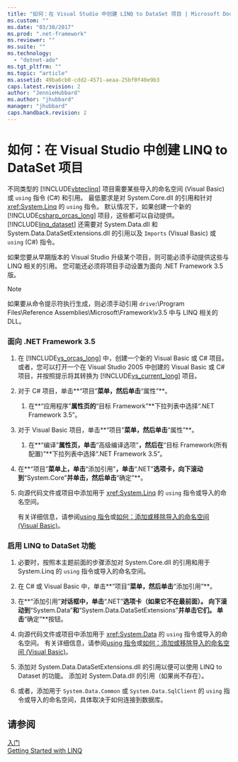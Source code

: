 ```yaml
---
title: "如何：在 Visual Studio 中创建 LINQ to DataSet 项目 | Microsoft Docs"
ms.custom: ""
ms.date: "03/30/2017"
ms.prod: ".net-framework"
ms.reviewer: ""
ms.suite: ""
ms.technology: 
  - "dotnet-ado"
ms.tgt_pltfrm: ""
ms.topic: "article"
ms.assetid: 49ba6cb0-cdd2-4571-aeaa-25bf0f40e9b3
caps.latest.revision: 2
author: "JennieHubbard"
ms.author: "jhubbard"
manager: "jhubbard"
caps.handback.revision: 2
---
```

# 如何：在 Visual Studio 中创建 LINQ to DataSet 项目
不同类型的 [!INCLUDE[vbteclinq](../../../../includes/vbteclinq-md.md)] 项目需要某些导入的命名空间 \(Visual Basic\) 或 `using` 指令 \(C\#\) 和引用。  最低要求是对 System.Core.dll 的引用和针对 <xref:System.Linq> 的 `using` 指令。  默认情况下，如果创建一个新的 [!INCLUDE[csharp_orcas_long](../../../../includes/csharp-orcas-long-md.md)] 项目，这些都可以自动提供。  [!INCLUDE[linq_dataset](../../../../includes/linq-dataset-md.md)] 还需要对 System.Data.dll 和 System.Data.DataSetExtensions.dll 的引用以及 `Imports` \(Visual Basic\) 或 `using` \(C\#\) 指令。  
  
 如果您要从早期版本的 Visual Studio 升级某个项目，则可能必须手动提供这些与 LINQ 相关的引用。  您可能还必须将项目手动设置为面向 .NET Framework 3.5 版。  
  
> [!NOTE]
>  如果要从命令提示符执行生成，则必须手动引用 `drive`**:**\\Program Files\\Reference Assemblies\\Microsoft\\Framework\\v3.5 中与 LINQ 相关的 DLL。  
  
### 面向 .NET Framework 3.5  
  
1.  在 [!INCLUDE[vs_orcas_long](../../../../includes/vs-orcas-long-md.md)] 中，创建一个新的 Visual Basic 或 C\# 项目。或者，您可以打开一个在 Visual Studio 2005 中创建的 Visual Basic 或 C\# 项目，并按照提示将其转换为 [!INCLUDE[vs_current_long](../../../../includes/vs-current-long-md.md)] 项目。  
  
2.  对于 C\# 项目，单击**“项目”**菜单，然后单击**“属性”**。  
  
    1.  在**“应用程序”**属性页的**“目标 Framework”**下拉列表中选择“.NET Framework 3.5”。  
  
3.  对于 Visual Basic 项目，单击**“项目”**菜单，然后单击**“属性”**。  
  
    1.  在**“编译”**属性页，单击**“高级编译选项”**，然后在**“目标 Framework\(所有配置\)”**下拉列表中选择“.NET Framework 3.5”。  
  
4.  在**“项目”**菜单上，单击**“添加引用”**，单击**“.NET”**选项卡，向下滚动到**“System.Core”**并单击，然后单击**“确定”**。  
  
5.  向源代码文件或项目中添加用于 <xref:System.Linq> 的 `using` 指令或导入的命名空间。  
  
     有关详细信息，请参阅[using 指令](../Topic/using%20Directive%20\(C%23%20Reference\).md)或[如何：添加或移除导入的命名空间 \(Visual Basic\)](../Topic/How%20to:%20Add%20or%20Remove%20Imported%20Namespaces%20\(Visual%20Basic\).md)。  
  
### 启用 LINQ to DataSet 功能  
  
1.  必要时，按照本主题前面的步骤添加对 System.Core.dll 的引用和用于 System.Linq 的 `using` 指令或导入的命名空间。  
  
2.  在 C\# 或 Visual Basic 中，单击**“项目”**菜单，然后单击**“添加引用”**。  
  
3.  在**“添加引用”**对话框中，单击**“.NET”**选项卡（如果它不在最前面）。  向下滚动到**“System.Data”**和**“System.Data.DataSetExtensions”**并单击它们。  单击**“确定”**按钮。  
  
4.  向源代码文件或项目中添加用于 <xref:System.Data> 的 `using` 指令或导入的命名空间。  有关详细信息，请参阅[using 指令](../Topic/using%20Directive%20\(C%23%20Reference\).md)或[如何：添加或移除导入的命名空间 \(Visual Basic\)](../Topic/How%20to:%20Add%20or%20Remove%20Imported%20Namespaces%20\(Visual%20Basic\).md)。  
  
5.  添加对 System.Data.DataSetExtensions.dll 的引用以便可以使用 LINQ to Dataset 的功能。  添加对 System.Data.dll 的引用（如果尚不存在）。  
  
6.  或者，添加用于 `System.Data.Common` 或 `System.Data.SqlClient` 的 `using` 指令或导入的命名空间，具体取决于如何连接到数据库。  
  
## 请参阅  
 [入门](../../../../docs/framework/data/adonet/getting-started-linq-to-dataset.md)   
 [Getting Started with LINQ](http://msdn.microsoft.com/zh-cn/6cc9af04-950a-4cc3-83d4-2aeb4abe4de9)